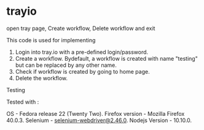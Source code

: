 # trayio
open tray page, Create workflow, Delete workflow and exit

This code is used for implementing

1. Login into tray.io with a pre-defined login/password.
2. Create a workflow. Bydefault, a workflow is created with name "testing" but can be replaced by any other name.
3. Check if workflow is created by going to home page.
4. Delete the workflow.


Testing

Tested with :

OS - Fedora release 22 (Twenty Two).
Firefox version - Mozilla Firefox 40.0.3.
Selenium - selenium-webdriver@2.46.0.
Nodejs Version - 10.10.0.
